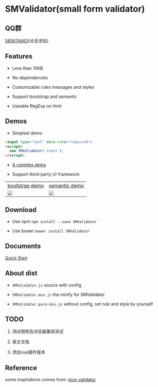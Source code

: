 # SMValidator(small form validator)

## QQ群
[585674463](http://jq.qq.com/?_wv=1027&k=40WxN5s)(点击添加)

## Features
- Less than 10KB

- No dependencies

- Customizable rules messages and styles

- Support bootstrap and semantic

- Useable RegExp on html

## Demos
- Simplest demo

``` html
<input type="text" data-rule="required">
<script>
  new SMValidator('input');
</script>
```

- [A complex demo](https://wldragon.github.io/SMValidator/)

- Support third-party UI framework
<table>
    <tr>
      <td><a href="https://wldragon.github.io/SMValidator/bootstrap/">bootstrap demo</a></td>
      <td><a href="https://wldragon.github.io/SMValidator/semantic/">semantic demo</a></td>
    </tr>
    <tr>
      <td><img src="https://wldragon.github.io/SMValidator/bootstrap/scan.png"></td>
      <td><img src="https://wldragon.github.io/SMValidator/semantic/scan.png"></td>
    </tr>
</table>

## Download
- Use npm ```npm install --save SMValidator```

- Use bower ```bower install SMValidator```

## Documents
[Quick Start](https://github.com/WLDragon/SMValidator/wiki/%E5%BF%AB%E9%80%9F%E5%BC%80%E5%A7%8B)

## About dist
- `SMValidator.js` source with config

- `SMValidator.min.js` the minify for SMValidator

- `SMValidator.pure.min.js` without config, set rule and style by yourself

## TODO
1. 测试用例及浏览器兼容测试

2. 英文文档

3. 添加vue插件版本

## Reference
some inspirations comes from: [nice-validator](https://github.com/niceue/nice-validator)